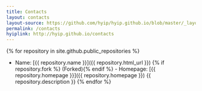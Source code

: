 ```yaml
---
title: Contacts
layout: contacts
layout-source: https://github.com/hyip/hyip.github.io/blob/master/_layouts/contacts.html
permalink: /contacts
hyiplink: http://hyip.github.io/contacts
---
```

{% for repository in site.github.public_repositories %}						
- Name: [{{ repository.name }}]({{ repository.html_url }}) {% if repository.fork %} (Forked){% endif %} - Homepage: [{{ repository.homepage }}]({{ repository.homepage }})
  {{ repository.description }} 
{% endfor %}					
